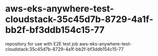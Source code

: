 # aws-eks-anywhere-test-cloudstack-35c45d7b-8729-4a1f-bb2f-bf3ddb154c15-77
repository for use with E2E test job aws-eks-anywhere-test-cloudstack:35c45d7b-8729-4a1f-bb2f-bf3ddb154c15-77
